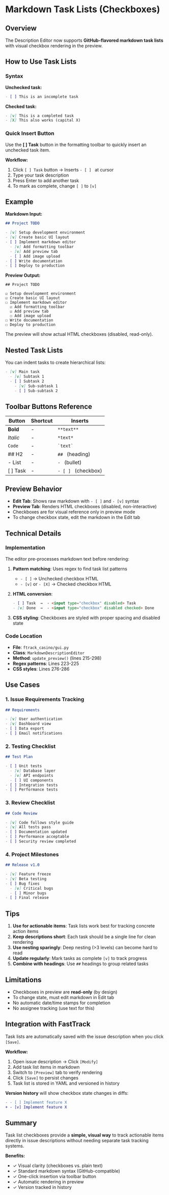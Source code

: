 # Markdown Task Lists (Checkboxes)

## Overview

The Description Editor now supports **GitHub-flavored markdown task lists** with visual checkbox rendering in the preview.

## How to Use Task Lists

### Syntax

**Unchecked task:**
```markdown
- [ ] This is an incomplete task
```

**Checked task:**
```markdown
- [v] This is a completed task
- [X] This also works (capital X)
```

### Quick Insert Button

Use the **[ ] Task** button in the formatting toolbar to quickly insert an unchecked task item.

**Workflow:**
1. Click `[ ] Task` button → Inserts `- [ ] ` at cursor
2. Type your task description
3. Press Enter to add another task
4. To mark as complete, change `[ ]` to `[v]`

## Example

**Markdown Input:**
```markdown
## Project TODO

- [v] Setup development environment
- [v] Create basic UI layout
- [ ] Implement markdown editor
  - [v] Add formatting toolbar
  - [v] Add preview tab
  - [ ] Add image upload
- [ ] Write documentation
- [ ] Deploy to production
```

**Preview Output:**
```
## Project TODO

☑ Setup development environment
☑ Create basic UI layout
☐ Implement markdown editor
  ☑ Add formatting toolbar
  ☑ Add preview tab
  ☐ Add image upload
☐ Write documentation
☐ Deploy to production
```

The preview will show actual HTML checkboxes (disabled, read-only).

## Nested Task Lists

You can indent tasks to create hierarchical lists:

```markdown
- [v] Main task
  - [v] Subtask 1
  - [ ] Subtask 2
    - [v] Sub-subtask 1
    - [ ] Sub-subtask 2
```

## Toolbar Buttons Reference

| Button | Shortcut | Inserts |
|--------|----------|---------|
| **Bold** | - | `**text**` |
| *Italic* | - | `*text*` |
| `Code` | - | `` `text` `` |
| ## H2 | - | `## ` (heading) |
| - List | - | `- ` (bullet) |
| [ ] Task | - | `- [ ] ` (checkbox) |

## Preview Behavior

- **Edit Tab**: Shows raw markdown with `- [ ]` and `- [v]` syntax
- **Preview Tab**: Renders HTML checkboxes (disabled, non-interactive)
- Checkboxes are for visual reference only in preview mode
- To change checkbox state, edit the markdown in the Edit tab

## Technical Details

### Implementation

The editor pre-processes markdown text before rendering:

1. **Pattern matching**: Uses regex to find task list patterns
   - `- [ ]` → Unchecked checkbox HTML
   - `- [v]` or `- [X]` → Checked checkbox HTML

2. **HTML conversion**:
   ```markdown
   - [ ] Task  →  - <input type="checkbox" disabled> Task
   - [v] Done  →  - <input type="checkbox" disabled checked> Done
   ```

3. **CSS styling**: Checkboxes are styled with proper spacing and disabled state

### Code Location

- **File**: `ftrack_casino/gui.py`
- **Class**: `MarkdownDescriptionEditor`
- **Method**: `update_preview()` (lines 215-298)
- **Regex patterns**: Lines 223-225
- **CSS styles**: Lines 276-286

## Use Cases

### 1. Issue Requirements Tracking

```markdown
## Requirements

- [v] User authentication
- [v] Dashboard view
- [ ] Data export
- [ ] Email notifications
```

### 2. Testing Checklist

```markdown
## Test Plan

- [ ] Unit tests
  - [v] Database layer
  - [v] API endpoints
  - [ ] UI components
- [ ] Integration tests
- [ ] Performance tests
```

### 3. Review Checklist

```markdown
## Code Review

- [v] Code follows style guide
- [v] All tests pass
- [ ] Documentation updated
- [ ] Performance acceptable
- [ ] Security review completed
```

### 4. Project Milestones

```markdown
## Release v1.0

- [v] Feature freeze
- [v] Beta testing
- [ ] Bug fixes
  - [v] Critical bugs
  - [ ] Minor bugs
- [ ] Final release
```

## Tips

1. **Use for actionable items**: Task lists work best for tracking concrete action items
2. **Keep descriptions short**: Each task should be a single line for clean rendering
3. **Use nesting sparingly**: Deep nesting (>3 levels) can become hard to read
4. **Update regularly**: Mark tasks as complete `[v]` to track progress
5. **Combine with headings**: Use `##` headings to group related tasks

## Limitations

- Checkboxes in preview are **read-only** (by design)
- To change state, must edit markdown in Edit tab
- No automatic date/time stamps for completion
- No assignee tracking (use text for this)

## Integration with FastTrack

Task lists are automatically saved with the issue description when you click `[Save]`.

**Workflow:**
1. Open issue description → Click `[Modify]`
2. Add task list items in markdown
3. Switch to `[Preview]` tab to verify rendering
4. Click `[Save]` to persist changes
5. Task list is stored in YAML and versioned in history

**Version history** will show checkbox state changes in diffs:
```diff
- - [ ] Implement feature X
+ - [v] Implement feature X
```

## Summary

Task list checkboxes provide a **simple, visual way** to track actionable items directly in issue descriptions without needing separate task tracking systems.

**Benefits:**
- ✓ Visual clarity (checkboxes vs. plain text)
- ✓ Standard markdown syntax (GitHub-compatible)
- ✓ One-click insertion via toolbar button
- ✓ Automatic rendering in preview
- ✓ Version tracked in history
